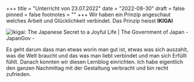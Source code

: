 +++
title = "Unterricht von 23.07.2022"
date = "2022-08-30"
draft = false
pinned = false
footnotes = ""
+++
Wir haben ein Prinzip angeschaut welches Arbeit und Glücklichkeit verbindet. Das Prinzip heisst **IKIGAI**

<!--StartFragment-->

![Ikigai: The Japanese Secret to a Joyful Life | The Government of Japan -  JapanGov -](https://www.japan.go.jp/kizuna/_src/7994686/ikigai_japanese_secret_to_a_joyful_life_pic.png?v=1647239209626)

<!--EndFragment-->

Es geht darum dass man etwas worin man gut ist, etwas was sich auszahlt, was die Welt braucht und das was man liebt verbindet und man sich Erfüllt fühlt. Danach konnten wir diesen Lernblog einrichten. Ich habe eigentlich den ganzen Nachmittag mit der Gestaltung verbracht und bin recht zufrieden.
